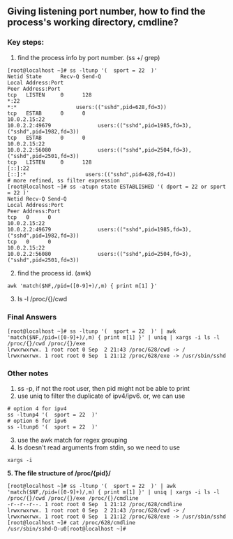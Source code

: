 ## Giving listening port number, how to find the process's working directory, cmdline? 
### Key steps: 
1. find the process info by port number. (ss +/ grep)
```shell script
[root@localhost ~]# ss -ltunp '(  sport = 22  )'
Netid State      Recv-Q Send-Q                                                Local Address:Port                                                               Peer Address:Port              
tcp   LISTEN     0      128                                                               *:22                                                                            *:*                   users:(("sshd",pid=628,fd=3))
tcp   ESTAB      0      0                                                         10.0.2.15:22                                                                     10.0.2.2:49679               users:(("sshd",pid=1985,fd=3),("sshd",pid=1982,fd=3))
tcp   ESTAB      0      0                                                         10.0.2.15:22                                                                     10.0.2.2:56080               users:(("sshd",pid=2504,fd=3),("sshd",pid=2501,fd=3))
tcp   LISTEN     0      128                                                            [::]:22                                                                         [::]:*                   users:(("sshd",pid=628,fd=4))
# more refined, ss filter expression
[root@localhost ~]# ss -atupn state ESTABLISHED '( dport = 22 or sport = 22 )' 
Netid Recv-Q Send-Q                                                     Local Address:Port                                                                    Peer Address:Port              
tcp   0      0                                                              10.0.2.15:22                                                                          10.0.2.2:49679               users:(("sshd",pid=1985,fd=3),("sshd",pid=1982,fd=3))
tcp   0      0                                                              10.0.2.15:22                                                                          10.0.2.2:56080               users:(("sshd",pid=2504,fd=3),("sshd",pid=2501,fd=3))
```
2. find the process id. (awk)
```shell script
awk 'match($NF,/pid=([0-9]+)/,m) { print m[1] }'
```
3. ls -l /proc/{}/cwd
### Final Answers
```shell script
[root@localhost ~]# ss -ltunp '(  sport = 22  )' | awk 'match($NF,/pid=([0-9]+)/,m) { print m[1] }' | uniq | xargs -i ls -l /proc/{}/cwd /proc/{}/exe
lrwxrwxrwx. 1 root root 0 Sep  2 21:43 /proc/628/cwd -> /
lrwxrwxrwx. 1 root root 0 Sep  1 21:12 /proc/628/exe -> /usr/sbin/sshd
```
### Other notes
1. ss -p, if not the root user, then pid might not be able to print
2. use uniq to filter the duplicate of ipv4/ipv6. or, we can use 
```shell script
# option 4 for ipv4 
ss -ltunp4 '(  sport = 22  )'
# option 6 for ipv6
ss -ltunp6 '(  sport = 22  )'
```
3. use the awk match for regex grouping
4. ls doesn't read arguments from stdin, so we need to use 
```shell script
xargs -i
```
**5. The file structure of /proc/{pid}/**
```shell script
[root@localhost ~]# ss -ltunp '(  sport = 22  )' | awk 'match($NF,/pid=([0-9]+)/,m) { print m[1] }' | uniq | xargs -i ls -l /proc/{}/cwd /proc/{}/exe /proc/{}/cmdline
-r--r--r--. 1 root root 0 Sep  1 21:12 /proc/628/cmdline
lrwxrwxrwx. 1 root root 0 Sep  2 21:43 /proc/628/cwd -> /
lrwxrwxrwx. 1 root root 0 Sep  1 21:12 /proc/628/exe -> /usr/sbin/sshd
[root@localhost ~]# cat /proc/628/cmdline
/usr/sbin/sshd-D-u0[root@localhost ~]# 
```
